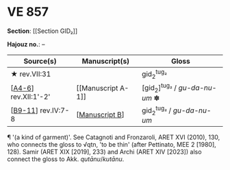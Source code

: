 # VE 857

**Section**: [[Section GID₂]]

**Hajouz no.**: –

| Source(s)              | Manuscript(s)     | Gloss                                               |
| ---------------------- | ----------------- | --------------------------------------------------- |
| ★ rev.VII:31          |                   | gid<sub>2</sub><sup>tug₂</sup>                      |
| [[A4-6]] rev.XII:1'-2' | [[Manuscript A-1]] | [gid<sub>2</sub>]<sup>tug₂</sup> / *gu-da-nu-um* ✽ |
| [[B9-11]] rev.IV:7-8   | [[Manuscript B]]  | gid<sub>2</sub><sup>tug₂</sup> / *gu-da-nu-um*      |


¶ '(a kind of garment)'. See Catagnoti and Fronzaroli, ARET XVI (2010), 130, who connects the gloss to √qtn, 'to be thin' (after Pettinato, MEE 2 [1980], 128). Samir (ARET XIX [2019], 233) and Archi (ARET XIV [2023]) also connect the gloss to Akk. *qutānu*/*kutānu*.

[//begin]: # "Autogenerated link references for markdown compatibility"
[A4-6]: A4-6 "MEE 4, 4 + MEE 4, 5 + MEE 4, 6 = TM.75.G.2000+TM.75.G.2005+TM.75.G.2006"
[B9-11]: B9-11 "MEE 4, 9 + MEE 4, 10 + MEE 4, 11 = TM.75.G.2004+TM.75.G.2001+TM.75.G.2003"
[Manuscript B]: <Manuscript B> "Manuscript B"
[//end]: # "Autogenerated link references"